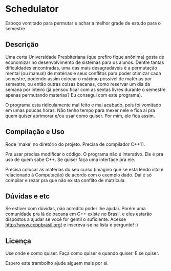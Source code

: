 # Schedulator
Esboço vomitado para permutar e achar a melhor grade de estudo para o semestre

## Descrição

Uma certa Universidade Presbiteriana (que prefiro fique anônima) gosta de economizar no desenvolvimento de sistemas para os alunos. Dentre tantas dificuldades encontradas, uma das mais desagradáveis é a permutação mental (ou manual) de matérias e seus conflitos para poder otimizar cada semestre, podendo assim colocar o máximo possível de matérias por semestre, ou então outras coisas bacanas, como reservar um dia da semana por inteiro (já pensou ficar com as sextas livres durante o semestre apenas permutando materias? Eu consegui com este programa).

O programa esta ridiculamente mal feito e mal acabado, pois foi vomitado em umas poucas horas. Não tenho tempo para mexer nele e fica ai pra quem quiser aprimorar e/ou usar como quiser. Por mim, ele fica assim.

## Compilação e Uso

Rode 'make' no diretório do projeto. Precisa de compilador C++11.

Pra usar precisa modificar o código. O programa não é interativo. Ele é pra uso de quem sabe C++. Se quiser faça uma interface pra ele.

Precisa colocar as matérias do seu curso (imagino que se esta lendo isto é relacionado à Computação) de acordo com o exemplo dado. Dai é só compilar e rezar pra que não exista conflito de matrícula.

## Dúvidas e etc

Se estiver com dúvidas, não acredito poder lhe ajudar. Porém uma comunidade pra lá de bacana em C++ existe no Brasil, e eles estarão dispostos a ajudar se você for gentil o suficiente. Acesse http://www.ccppbrasil.org/ e inscreva-se na lista e pergunte! :)

## Licença

Use onde e como quiser. Faça como quiser e quando quiser. E se quiser.

Espero este trambolho ajude alguem mais por ai.
